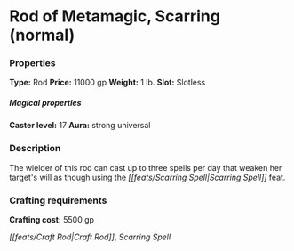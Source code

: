 ﻿---
Title: "Rod of Metamagic, Scarring (normal)"
Type: "Rod"
Price: "11000 gp"
Weight: "1 lb."
Slot: "Slotless"
Caster level: "17"
Aura: "strong universal"
Description: |
  "The wielder of this rod can cast up to three spells per day that weaken her target's will as though using the Scarring Spell feat."
Crafting cost: "5500 gp"
Sources: "['Occult Adventures']"
---

# Rod of Metamagic, Scarring (normal)

### Properties

**Type:** Rod **Price:** 11000 gp **Weight:** 1 lb. **Slot:** Slotless

##### Magical properties

**Caster level:** 17 **Aura:** strong universal

### Description

The wielder of this rod can cast up to three spells per day that weaken her target's will as though using the _[[feats/Scarring Spell|Scarring Spell]]_ feat.

### Crafting requirements

**Crafting cost:** 5500 gp

_[[feats/Craft Rod|Craft Rod]]_, _Scarring Spell_


